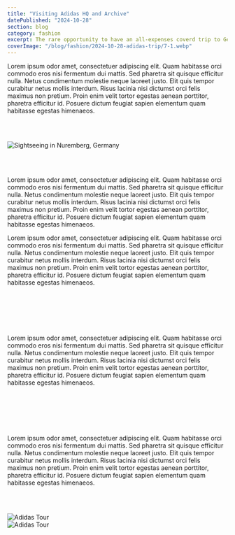 ```yaml
---
title: "Visiting Adidas HQ and Archive"
datePublished: "2024-10-28"
section: blog
category: fashion
excerpt: The rare opportunity to have an all-expenses coverd trip to Germany and visit Adidas HQ.
coverImage: "/blog/fashion/2024-10-28-adidas-trip/7-1.webp"
---
```


Lorem ipsum odor amet, consectetuer adipiscing elit. Quam habitasse orci commodo eros nisi fermentum dui mattis. Sed pharetra sit quisque efficitur nulla. Netus condimentum molestie neque laoreet justo. Elit quis tempor curabitur netus mollis interdum. Risus lacinia nisi dictumst orci felis maximus non pretium. Proin enim velit tortor egestas aenean porttitor, pharetra efficitur id. Posuere dictum feugiat sapien elementum quam habitasse egestas himenaeos.

<br/>
<br/>

<Image 
    src="/blog/fashion/2024-10-28-adidas-trip/1-1.webp" 
    alt="Sightseeing in Nuremberg, Germany" 
    aspectRatio="9:16"
/>

<br/>
<br/>

Lorem ipsum odor amet, consectetuer adipiscing elit. Quam habitasse orci commodo eros nisi fermentum dui mattis. Sed pharetra sit quisque efficitur nulla. Netus condimentum molestie neque laoreet justo. Elit quis tempor curabitur netus mollis interdum. Risus lacinia nisi dictumst orci felis maximus non pretium. Proin enim velit tortor egestas aenean porttitor, pharetra efficitur id. Posuere dictum feugiat sapien elementum quam habitasse egestas himenaeos.

Lorem ipsum odor amet, consectetuer adipiscing elit. Quam habitasse orci commodo eros nisi fermentum dui mattis. Sed pharetra sit quisque efficitur nulla. Netus condimentum molestie neque laoreet justo. Elit quis tempor curabitur netus mollis interdum. Risus lacinia nisi dictumst orci felis maximus non pretium. Proin enim velit tortor egestas aenean porttitor, pharetra efficitur id. Posuere dictum feugiat sapien elementum quam habitasse egestas himenaeos.

<br/>
<br/>

<Slideshow aspectRatio="4 / 3" slides='[
  { "src": "/blog/fashion/2024-10-28-adidas-trip/2-1.webp", "alt": "Adidas Headquarters" },
  { "src": "/blog/fashion/2024-10-28-adidas-trip/2-2.webp", "alt": "Adidas Headquarters" },
  { "src": "/blog/fashion/2024-10-28-adidas-trip/2-4.webp", "alt": "Adidas Headquarters" },
  { "src": "/blog/fashion/2024-10-28-adidas-trip/2-3.webp", "alt": "Adidas Headquarters" }
]' />

<br/>
<br/>

Lorem ipsum odor amet, consectetuer adipiscing elit. Quam habitasse orci commodo eros nisi fermentum dui mattis. Sed pharetra sit quisque efficitur nulla. Netus condimentum molestie neque laoreet justo. Elit quis tempor curabitur netus mollis interdum. Risus lacinia nisi dictumst orci felis maximus non pretium. Proin enim velit tortor egestas aenean porttitor, pharetra efficitur id. Posuere dictum feugiat sapien elementum quam habitasse egestas himenaeos.

<br/>
<br/>

<Slideshow aspectRatio="4 / 3" slides='[
  { "src": "/blog/fashion/2024-10-28-adidas-trip/3-1.webp", "alt": "Adidas Makerlab" },
  { "src": "/blog/fashion/2024-10-28-adidas-trip/3-2.webp", "alt": "Adidas Makerlab" },
  { "src": "/blog/fashion/2024-10-28-adidas-trip/3-3.webp", "alt": "Adidas Makerlab" }
]' />

<br/>
<br/>

Lorem ipsum odor amet, consectetuer adipiscing elit. Quam habitasse orci commodo eros nisi fermentum dui mattis. Sed pharetra sit quisque efficitur nulla. Netus condimentum molestie neque laoreet justo. Elit quis tempor curabitur netus mollis interdum. Risus lacinia nisi dictumst orci felis maximus non pretium. Proin enim velit tortor egestas aenean porttitor, pharetra efficitur id. Posuere dictum feugiat sapien elementum quam habitasse egestas himenaeos.

<br/>
<br/>

<Image 
    src="/blog/fashion/2024-10-28-adidas-trip/4-1.webp" 
    alt="Adidas Tour" 
    aspectRatio="16:9"
/>
<br/>
<Image
    src="/blog/fashion/2024-10-28-adidas-trip/4-2.webp"
    alt="Adidas Tour"
    aspectRatio="16:9"
/>

<br/>
<br/>

